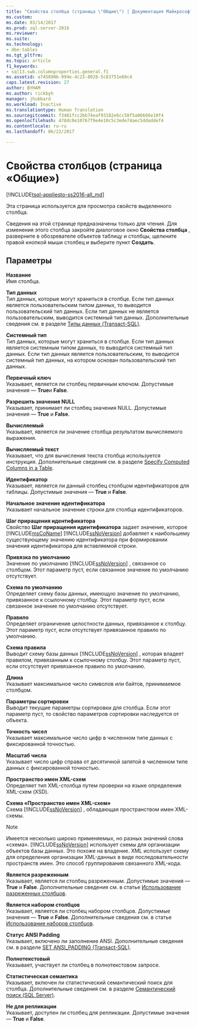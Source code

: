```yaml
---
title: "Свойства столбца (страница \"Общие\") | Документация Майкрософт"
ms.custom: 
ms.date: 03/14/2017
ms.prod: sql-server-2016
ms.reviewer: 
ms.suite: 
ms.technology:
- dbe-tables
ms.tgt_pltfrm: 
ms.topic: article
f1_keywords:
- sql13.swb.columnproperties.general.f1
ms.assetid: a745890b-994e-4c23-8028-5c83751e60c4
caps.latest.revision: 27
author: BYHAM
ms.author: rickbyh
manager: jhubbard
ms.workload: Inactive
ms.translationtype: Human Translation
ms.sourcegitcommit: f3481fcc2bb74eaf93182e6cc58f5a06666e10f4
ms.openlocfilehash: 478dc0e10767f9e4e10c5c3ede74aec5ddaddef4
ms.contentlocale: ru-ru
ms.lasthandoff: 06/22/2017

---
```

# <a name="column-properties-general-page"></a>Свойства столбцов (страница «Общие»)
[!INCLUDE[tsql-appliesto-ss2016-all_md](../../includes/tsql-appliesto-ss2016-all-md.md)]

  Эта страница используется для просмотра свойств выделенного столбца.  
  
 Сведения на этой странице предназначены только для чтения. Для изменения этого столбца закройте диалоговое окно **Свойства столбца** , разверните в обозревателе объектов таблицу и столбцы, щелкните правой кнопкой мыши столбец и выберите пункт **Создать**.  
  
## <a name="options"></a>Параметры  
 **Название**  
 Имя столбца.  
  
 **Тип данных**  
 Тип данных, которые могут храниться в столбце. Если тип данных является пользовательским типом данных, то выводится пользовательский тип данных. Если тип данных не является пользовательским, выводится системный тип данных. Дополнительные сведения см. в разделе [Типы данных (Transact-SQL)](../../t-sql/data-types/data-types-transact-sql.md).  
  
 **Системный тип**  
 Тип данных, которые могут храниться в столбце. Если тип данных является системным типом данных, то выводится системный тип данных. Если тип данных является пользовательским, то выводится системный тип данных, на котором основан пользовательский тип данных.  
  
 **Первичный ключ**  
 Указывает, является ли столбец первичным ключом. Допустимые значения — **True**и **False**.  
  
 **Разрешить значения NULL**  
 Указывает, принимает ли столбец значения NULL. Допустимые значения — **True** и **False**.  
  
 **Вычисляемый**  
 Указывает, является ли значение столбца результатом вычисляемого выражения.  
  
 **Вычисляемый текст**  
 Указывает, что для вычисления текста столбца используется инструкция. Дополнительные сведения см. в разделе [Specify Computed Columns in a Table](../../relational-databases/tables/specify-computed-columns-in-a-table.md).  
  
 **Идентификатор**  
 Указывает, является ли данный столбец столбцом идентификаторов для таблицы. Допустимые значения — **True** и **False**.  
  
 **Начальное значение идентификатора**  
 Указывает начальное значение строки для столбца идентификаторов.  
  
 **Шаг приращения идентификатора**  
 Свойство **Шаг приращения идентификатора** задает значение, которое [!INCLUDE[msCoName](../../includes/msconame-md.md)] [!INCLUDE[ssNoVersion](../../includes/ssnoversion-md.md)] добавляет к наибольшему существующему значению идентификатора при формировании значения идентификатора для вставляемой строки.  
  
 **Привязка по умолчанию**  
 Значение по умолчанию [!INCLUDE[ssNoVersion](../../includes/ssnoversion-md.md)] , связанное со столбцом. Этот параметр пуст, если связанное значение по умолчанию отсутствует.  
  
 **Схема по умолчанию**  
 Определяет схему базы данных, имеющую значение по умолчанию, привязанное к ссылочному столбцу. Этот параметр пуст, если связанное значение по умолчанию отсутствует.  
  
 **Правило**  
 Определяет ограничение целостности данных, привязанное к столбцу. Этот параметр пуст, если отсутствует привязанное правило по умолчанию.  
  
 **Схема правила**  
 Выводит схему базы данных [!INCLUDE[ssNoVersion](../../includes/ssnoversion-md.md)] , которая владеет правилом, привязанным к ссылочному столбцу. Этот параметр пуст, если отсутствует привязанное правило по умолчанию.  
  
 **Длина**  
 Указывает максимальное число символов или байтов, принимаемое столбцом.  
  
 **Параметры сортировки**  
 Выводит текущие параметры сортировки для столбца. Если этот параметр пуст, то свойство параметров сортировки наследуется от объекта.  
  
 **Точность чисел**  
 Указывает максимальное число цифр в численном типе данных с фиксированной точностью.  
  
 **Масштаб числа**  
 Указывает число цифр справа от десятичной запятой в численном типе данных с фиксированной точностью.  
  
 **Пространство имен XML-схем**  
 Определяет тип XML-столбца путем проверки на языке определения XML-схем (XSD).  
  
 **Схема «Пространство имен XML-схем»**  
 Схема [!INCLUDE[ssNoVersion](../../includes/ssnoversion-md.md)] , обладающая пространством имен XML-схемы.  
  
> [!NOTE]  
>  Имеется несколько широко применяемых, но разных значений слова «схема». [!INCLUDE[ssNoVersion](../../includes/ssnoversion-md.md)] использует схемы для организации объектов базы данных. Это похоже на владение. XML использует схему для определения организации XML-данных в виде последовательности пространств имен. Это способ группирования связанного XML-кода.  
  
 **Является разреженным**  
 Указывает, является ли столбец разреженным. Допустимые значения — **True** и **False**. Дополнительные сведения см. в статье [Использование разреженных столбцов](../../relational-databases/tables/use-sparse-columns.md).  
  
 **Является набором столбцов**  
 Указывает, является ли столбец набором столбцов. Допустимые значения — **True** и **False**. Дополнительные сведения см. в статье [Использование наборов столбцов](../../relational-databases/tables/use-column-sets.md).  
  
 **Статус ANSI Padding**  
 Указывает, включено ли заполнение ANSI. Дополнительные сведения см. в разделе [SET ANSI_PADDING (Transact-SQL)](../../t-sql/statements/set-ansi-padding-transact-sql.md).  
  
 **Полнотекстовый**  
 Указывает, участвует ли столбец в полнотекстовом запросе.  
  
 **Статистическая семантика**  
 Указывает, включен ли статистический семантический поиск для столбца. Дополнительные сведения см. в разделе [Семантический поиск (SQL Server)](../../relational-databases/search/semantic-search-sql-server.md).  
  
 **Не для репликации**  
 Указывает, доступен ли столбец для репликации. Допустимые значения — **True** и **False**.  
  
  

